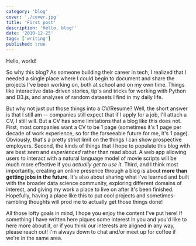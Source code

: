 ```yaml
---
category: 'blog'
cover: './cover.jpg'
title: 'First post'
description: 'Hello, blog!'
date: '2019-12-25'
tags: ['writing']
published: true
---
```


Hello, world!

So why this blog? As someone building their career in tech, I realized that I needed a single place where I could begin to document and share the projects I've been working on, both at school and on my own time. Things like interactive data-driven stories, tip`s and tricks for working with Python and D3.js, and analyses of random datasets I find in my daily life.

But why not just put those things into a CV/Resume? Well, the short answer is that I still am -- companies still expect that if I apply for a job, I'll attach a CV, I still will. But a CV has some limitations that a blog like this does not. First, most companies want a CV to be 1 page (sometimes it's 1 page per decade of work experience, so for the forseeable future for me, it's 1 page). Obviously, that's a pretty strict limit on the things I can show prospective employers. Second, the kinds of things that I hope to populate this blog with are best _seen_ and _experienced_ rather than read about. A web app allowing users to interact with a natural language model of movie scripts will be much more effective if you _actually get to use it_. Third, and I think most importantly, creating an online presence through a blog is about **more than getting jobs in the future**. It's also about sharing what I've learned and built with the broader data science community, exploring different domains of interest, and giving my work a place to live on after it's been finished. Hopefully, having a place like this to put cool projects and sometimes-rambling thoughts will prod me to actually get those things done!

All those lofty goals in mind, I hope you enjoy the content I've put here! If something I have written here piques some interest in you and you'd like to here more about it, or if you think our interests are aligned in any way, please reach out! I'm always down to chat and/or meet up for coffee if we're in the same area.
